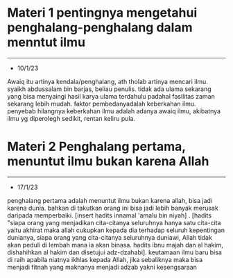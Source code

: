 # Materi 1 pentingnya mengetahui penghalang-penghalang dalam menntut ilmu

---
- 10/1/23

Awaiq itu artinya kendala/penghalang, ath tholab artinya mencari ilmu. syaikh abdussalam bin barjas, beliau penulis. tidak ada ulama sekarang yang bisa menyaingi hasil karya ulama terdahulu padahal fasilitas zaman sekarang lebih mudah. faktor pembedanyadalah keberkahan ilmu. penyebab hilangnya keberkahan ilmu adalah adanya awaiq ilmu, akibatnya ilmu yg diperolegh sedikit, rentan keliru pula. 

# Materi 2 Penghalang pertama, menuntut ilmu bukan karena Allah

---
- 17/1/23

penghalang pertama adalah menuntut ilmu bukan karena allah, bisa jadi karena dunia. bahkan di takutkan orang ini bisa jadi lebih banyak merusak daripada memperbaiki. [insert hadits innamal 'amalu bin niyah] . [hadits "siapa orang yang menjadikan cita-citanya seluruhnya hanya satu cita-cita yaitu akhirat maka allah cukupkan kepada dia terhadap seluruh kepentingan dunianya, siapa orang yang cita-citanya seluruhnya duniawi, Allah tidak akan peduli di lembah mana ia akan binasa. hadits ibnu majah dan al hakim, dishahihkan al hakim dan disetujui adz-dzahabi]. keutamaan ilmu baru bisa di raih apabila niatnya ikhlas kepada Allah, jika sebaliknya maka bisa menjadi fitnah yang maknanya menjadi adzab yakni kesengsaraan
